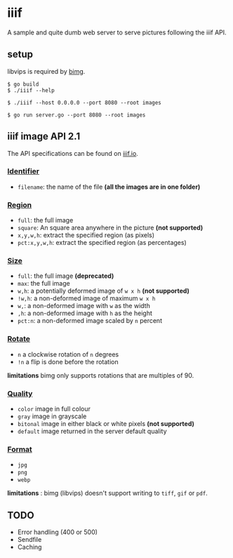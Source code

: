 # iiif

A sample and quite dumb web server to serve pictures following the iiif API.

## setup

libvips is required by [bimg](https://github.com/h2non/bimg/).

```
$ go build
$ ./iiif --help

$ ./iiif --host 0.0.0.0 --port 8080 --root images

$ go run server.go --port 8080 --root images
```

## iiif image API 2.1

The API specifications can be found on [iiif.io](http://iiif.io/api/image/2.1/index.html).

### [Identifier](http://iiif.io/api/image/2.1/#identifier)

* `filename`: the name of the file **(all the images are in one folder)**

### [Region](http://iiif.io/api/image/2.0/index.html#region)

* `full`: the full image
* `square`: An square area anywhere in the picture **(not supported)**
* `x,y,w,h`: extract the specified region (as pixels)
* `pct:x,y,w,h`: extract the specified region (as percentages)

### [Size](http://iiif.io/api/image/2.0/index.html#size)

* `full`: the full image **(deprecated)**
* `max`: the full image
* `w,h`: a potentially deformed image of `w x h` **(not supported)**
* `!w,h`: a non-deformed image of maximum `w x h`
* `w,`: a non-deformed image with `w` as the width
* `,h`: a non-deformed image with `h` as the height
* `pct:n`: a non-deformed image scaled by `n` percent

### [Rotate](http://iiif.io/api/image/2.0/index.html#rotation)

* `n` a clockwise rotation of `n` degrees
* `!n` a flip is done before the rotation

__limitations__ bimg only supports rotations that are multiples of 90.

### [Quality](http://iiif.io/api/image/2.0/index.html#quality)

* `color` image in full colour
* `gray` image in grayscale
* `bitonal` image in either black or white pixels **(not supported)**
* `default` image returned in the server default quality

### [Format](http://iiif.io/api/image/2.0/index.html#format)

* `jpg`
* `png`
* `webp`

__limitations__ : bimg (libvips) doesn't support writing to `tiff`, `gif` or `pdf`.

## TODO

* Error handling (400 or 500)
* Sendfile
* Caching
